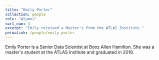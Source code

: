 ```yaml
---
title: "Emily Porter"
collection: people
role: "Alumni"
sort_num: 4
excerpt: "Emily received a Master's from the ATLAS Institute."
permalink: /people/emily-porter
---
```


Emily Porter is a Senior Data Scientist at Booz Allen Hamilton. She was a master's student at the ATLAS Institute and graduated in 2018.